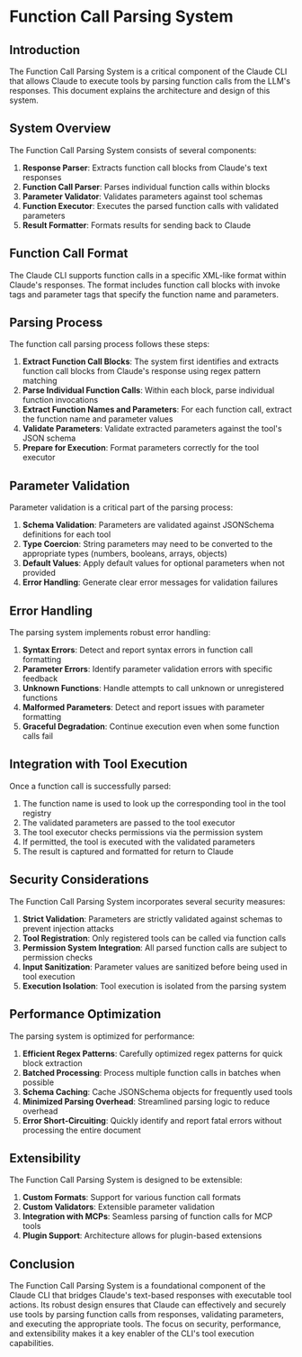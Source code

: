 # Function Call Parsing System

## Introduction

The Function Call Parsing System is a critical component of the Claude CLI that allows Claude to execute tools by parsing function calls from the LLM's responses. This document explains the architecture and design of this system.

## System Overview

The Function Call Parsing System consists of several components:

1. **Response Parser**: Extracts function call blocks from Claude's text responses
2. **Function Call Parser**: Parses individual function calls within blocks
3. **Parameter Validator**: Validates parameters against tool schemas
4. **Function Executor**: Executes the parsed function calls with validated parameters
5. **Result Formatter**: Formats results for sending back to Claude

## Function Call Format

The Claude CLI supports function calls in a specific XML-like format within Claude's responses. The format includes function call blocks with invoke tags and parameter tags that specify the function name and parameters.

## Parsing Process

The function call parsing process follows these steps:

1. **Extract Function Call Blocks**: The system first identifies and extracts function call blocks from Claude's response using regex pattern matching
2. **Parse Individual Function Calls**: Within each block, parse individual function invocations
3. **Extract Function Names and Parameters**: For each function call, extract the function name and parameter values
4. **Validate Parameters**: Validate extracted parameters against the tool's JSON schema
5. **Prepare for Execution**: Format parameters correctly for the tool executor

## Parameter Validation

Parameter validation is a critical part of the parsing process:

1. **Schema Validation**: Parameters are validated against JSONSchema definitions for each tool
2. **Type Coercion**: String parameters may need to be converted to the appropriate types (numbers, booleans, arrays, objects)
3. **Default Values**: Apply default values for optional parameters when not provided
4. **Error Handling**: Generate clear error messages for validation failures

## Error Handling

The parsing system implements robust error handling:

1. **Syntax Errors**: Detect and report syntax errors in function call formatting
2. **Parameter Errors**: Identify parameter validation errors with specific feedback
3. **Unknown Functions**: Handle attempts to call unknown or unregistered functions
4. **Malformed Parameters**: Detect and report issues with parameter formatting
5. **Graceful Degradation**: Continue execution even when some function calls fail

## Integration with Tool Execution

Once a function call is successfully parsed:

1. The function name is used to look up the corresponding tool in the tool registry
2. The validated parameters are passed to the tool executor
3. The tool executor checks permissions via the permission system
4. If permitted, the tool is executed with the validated parameters
5. The result is captured and formatted for return to Claude

## Security Considerations

The Function Call Parsing System incorporates several security measures:

1. **Strict Validation**: Parameters are strictly validated against schemas to prevent injection attacks
2. **Tool Registration**: Only registered tools can be called via function calls
3. **Permission System Integration**: All parsed function calls are subject to permission checks
4. **Input Sanitization**: Parameter values are sanitized before being used in tool execution
5. **Execution Isolation**: Tool execution is isolated from the parsing system

## Performance Optimization

The parsing system is optimized for performance:

1. **Efficient Regex Patterns**: Carefully optimized regex patterns for quick block extraction
2. **Batched Processing**: Process multiple function calls in batches when possible
3. **Schema Caching**: Cache JSONSchema objects for frequently used tools
4. **Minimized Parsing Overhead**: Streamlined parsing logic to reduce overhead
5. **Error Short-Circuiting**: Quickly identify and report fatal errors without processing the entire document

## Extensibility

The Function Call Parsing System is designed to be extensible:

1. **Custom Formats**: Support for various function call formats
2. **Custom Validators**: Extensible parameter validation
3. **Integration with MCPs**: Seamless parsing of function calls for MCP tools
4. **Plugin Support**: Architecture allows for plugin-based extensions

## Conclusion

The Function Call Parsing System is a foundational component of the Claude CLI that bridges Claude's text-based responses with executable tool actions. Its robust design ensures that Claude can effectively and securely use tools by parsing function calls from responses, validating parameters, and executing the appropriate tools. The focus on security, performance, and extensibility makes it a key enabler of the CLI's tool execution capabilities.
